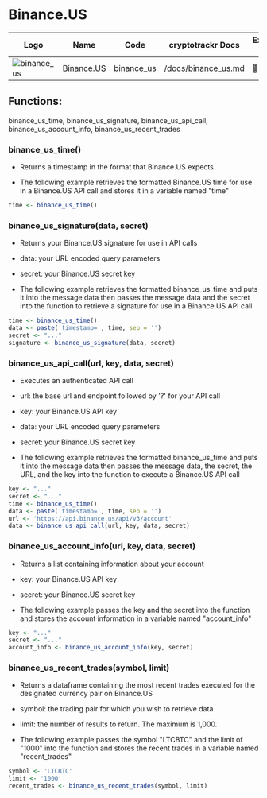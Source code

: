 # Binance.US

| Logo                                                                                                               | Name                              | Code       | cryptotrackr Docs                                                                                | Exchange Docs                  | Source Code                                                                              |
|------------|------------|------------|------------|------------|------------|
| ![binance_us](https://user-images.githubusercontent.com/1294454/65177307-217b7c80-da5f-11e9-876e-0b748ba0a358.jpg) | [Binance.US](https://binance.us/) | binance_us | [/docs/binance_us.md](https://github.com/TrevorFrench/cryptotrackr/blob/main/docs/binance_us.md) | [🏢](https://docs.binance.us/) | [/R/binance_us.R](https://github.com/TrevorFrench/cryptotrackr/blob/main/R/binance_us.R) |

## Functions:

binance_us_time, binance_us_signature, binance_us_api_call, binance_us_account_info, binance_us_recent_trades

### binance_us_time()

-   Returns a timestamp in the format that Binance.US expects

-   The following example retrieves the formatted Binance.US time for use in a Binance.US API call and stores it in a variable named "time"

``` r
time <- binance_us_time()
```

### binance_us_signature(data, secret)

-   Returns your Binance.US signature for use in API calls

-   data: your URL encoded query parameters

-   secret: your Binance.US secret key

-   The following example retrieves the formatted binance_us_time and puts it into the message data then passes the message data and the secret into the function to retrieve a signature for use in a Binance.US API call

``` r
time <- binance_us_time()
data <- paste('timestamp=', time, sep = '')
secret <- "..."
signature <- binance_us_signature(data, secret)
```

### binance_us_api_call(url, key, data, secret)

-   Executes an authenticated API call

-   url: the base url and endpoint followed by '?' for your API call

-   key: your Binance.US API key

-   data: your URL encoded query parameters

-   secret: your Binance.US secret key

-   The following example retrieves the formatted binance_us_time and puts it into the message data then passes the message data, the secret, the URL, and the key into the function to execute a Binance.US API call

``` r
key <- "..."
secret <- "..."
time <- binance_us_time()
data <- paste('timestamp=', time, sep = '')
url <- 'https://api.binance.us/api/v3/account'
data <- binance_us_api_call(url, key, data, secret)
```

### binance_us_account_info(url, key, data, secret)

-   Returns a list containing information about your account

-   key: your Binance.US API key

-   secret: your Binance.US secret key

-   The following example passes the key and the secret into the function and stores the account information in a variable named "account_info"

``` r
key <- "..."
secret <- "..."
account_info <- binance_us_account_info(key, secret)
```

### binance_us_recent_trades(symbol, limit)

-   Returns a dataframe containing the most recent trades executed for the designated currency pair on Binance.US

-   symbol: the trading pair for which you wish to retrieve data

-   limit: the number of results to return. The maximum is 1,000.

-   The following example passes the symbol "LTCBTC" and the limit of "1000" into the function and stores the recent trades in a variable named "recent_trades"

``` r
symbol <- 'LTCBTC'
limit <- '1000'
recent_trades <- binance_us_recent_trades(symbol, limit)
```
